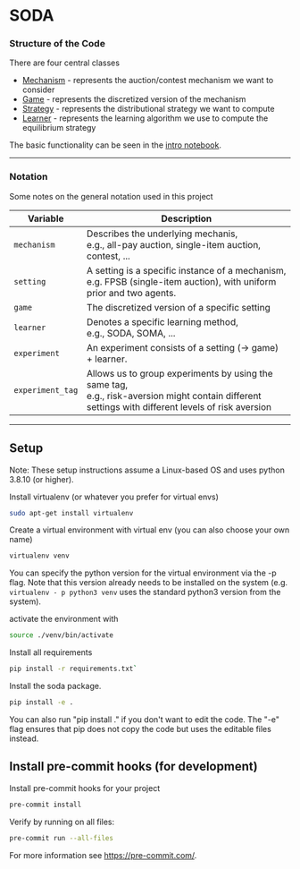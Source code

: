 # SODA

### Structure of the Code
There are four central classes
- [Mechanism](https://gitlab.lrz.de/ga38fip/soda/-/blob/main/src/mechanism/mechanism.py) - represents the auction/contest mechanism we want to consider
- [Game](https://gitlab.lrz.de/ga38fip/soda/-/blob/main/src/game.py) - represents the discretized version of the mechanism
- [Strategy](https://gitlab.lrz.de/ga38fip/soda/-/blob/main/src/strategy.py) - represents the distributional strategy we want to compute
- [Learner](https://gitlab.lrz.de/ga38fip/soda/-/blob/main/src/learner/learner.py) - represents the learning algorithm we use to compute the equilibrium strategy

The basic functionality can be seen in the [intro notebook](https://gitlab.lrz.de/ga38fip/soda/-/blob/main/notebooks/intro.ipynb).

---

### Notation
Some notes on the general notation used in this project

| Variable | Description |
| --- | --- |
|`mechanism` | Describes the underlying mechanis,<br> e.g., all-pay auction, single-item auction, contest, ... |
| `setting` |  A setting is a specific instance of a mechanism, <br> e.g. FPSB (single-item auction), with uniform prior and two agents. |
| `game` | The discretized version of a specific setting |
| `learner` | Denotes a specific learning method, <br> e.g., SODA, SOMA, ... |
| `experiment` | An experiment consists of a setting (-> game) + learner. |
| `experiment_tag` | Allows us to group experiments by using the same tag, <br> e.g., risk-aversion might contain different settings with different levels of risk aversion
---


## Setup

Note: These setup instructions assume a Linux-based OS and uses python 3.8.10 (or higher).

Install virtualenv (or whatever you prefer for virtual envs)
```bash
sudo apt-get install virtualenv
```

Create a virtual environment with virtual env (you can also choose your own name)

```bash
virtualenv venv
```

You can specify the python version for the virtual environment via the -p flag. 
Note that this version already needs to be installed on the system (e.g. `virtualenv - p python3 venv` uses the 
standard python3 version from the system).

activate the environment with
```bash
source ./venv/bin/activate
```
Install all requirements

```bash
pip install -r requirements.txt`
```
Install the soda package.

```bash
pip install -e .
```
You can also run "pip install ." if you don't want to edit the code. The "-e" flag ensures that pip does not copy the code but uses the editable files instead.

## Install pre-commit hooks (for development)
Install pre-commit hooks for your project

```bash
pre-commit install
```

Verify by running on all files:

```bash
pre-commit run --all-files
```

For more information see https://pre-commit.com/.
